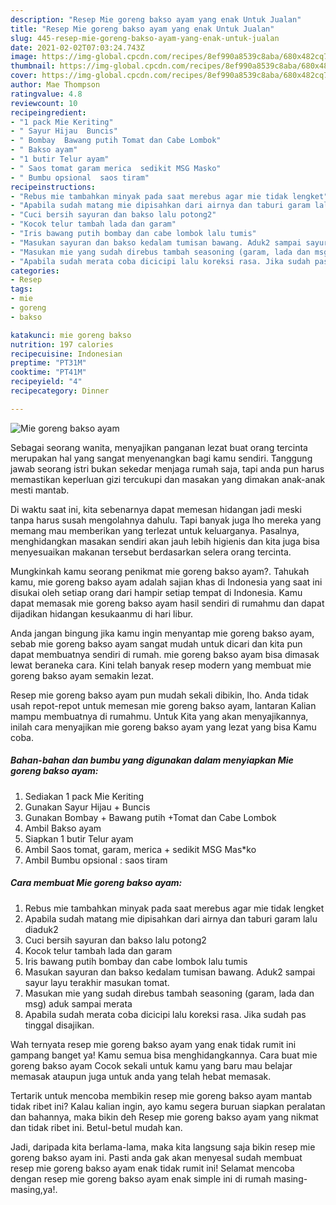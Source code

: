 ```yaml
---
description: "Resep Mie goreng bakso ayam yang enak Untuk Jualan"
title: "Resep Mie goreng bakso ayam yang enak Untuk Jualan"
slug: 445-resep-mie-goreng-bakso-ayam-yang-enak-untuk-jualan
date: 2021-02-02T07:03:24.743Z
image: https://img-global.cpcdn.com/recipes/8ef990a8539c8aba/680x482cq70/mie-goreng-bakso-ayam-foto-resep-utama.jpg
thumbnail: https://img-global.cpcdn.com/recipes/8ef990a8539c8aba/680x482cq70/mie-goreng-bakso-ayam-foto-resep-utama.jpg
cover: https://img-global.cpcdn.com/recipes/8ef990a8539c8aba/680x482cq70/mie-goreng-bakso-ayam-foto-resep-utama.jpg
author: Mae Thompson
ratingvalue: 4.8
reviewcount: 10
recipeingredient:
- "1 pack Mie Keriting"
- " Sayur Hijau  Buncis"
- " Bombay  Bawang putih Tomat dan Cabe Lombok"
- " Bakso ayam"
- "1 butir Telur ayam"
- " Saos tomat garam merica  sedikit MSG Masko"
- " Bumbu opsional  saos tiram"
recipeinstructions:
- "Rebus mie tambahkan minyak pada saat merebus agar mie tidak lengket"
- "Apabila sudah matang mie dipisahkan dari airnya dan taburi garam lalu diaduk2"
- "Cuci bersih sayuran dan bakso lalu potong2"
- "Kocok telur tambah lada dan garam"
- "Iris bawang putih bombay dan cabe lombok lalu tumis"
- "Masukan sayuran dan bakso kedalam tumisan bawang. Aduk2 sampai sayur layu terakhir masukan tomat."
- "Masukan mie yang sudah direbus tambah seasoning (garam, lada dan msg) aduk sampai merata"
- "Apabila sudah merata coba dicicipi lalu koreksi rasa. Jika sudah pas tinggal disajikan."
categories:
- Resep
tags:
- mie
- goreng
- bakso

katakunci: mie goreng bakso 
nutrition: 197 calories
recipecuisine: Indonesian
preptime: "PT31M"
cooktime: "PT41M"
recipeyield: "4"
recipecategory: Dinner

---
```



![Mie goreng bakso ayam](https://img-global.cpcdn.com/recipes/8ef990a8539c8aba/680x482cq70/mie-goreng-bakso-ayam-foto-resep-utama.jpg)

Sebagai seorang wanita, menyajikan panganan lezat buat orang tercinta merupakan hal yang sangat menyenangkan bagi kamu sendiri. Tanggung jawab seorang istri bukan sekedar menjaga rumah saja, tapi anda pun harus memastikan keperluan gizi tercukupi dan masakan yang dimakan anak-anak mesti mantab.

Di waktu  saat ini, kita sebenarnya dapat memesan hidangan jadi meski tanpa harus susah mengolahnya dahulu. Tapi banyak juga lho mereka yang memang mau memberikan yang terlezat untuk keluarganya. Pasalnya, menghidangkan masakan sendiri akan jauh lebih higienis dan kita juga bisa menyesuaikan makanan tersebut berdasarkan selera orang tercinta. 



Mungkinkah kamu seorang penikmat mie goreng bakso ayam?. Tahukah kamu, mie goreng bakso ayam adalah sajian khas di Indonesia yang saat ini disukai oleh setiap orang dari hampir setiap tempat di Indonesia. Kamu dapat memasak mie goreng bakso ayam hasil sendiri di rumahmu dan dapat dijadikan hidangan kesukaanmu di hari libur.

Anda jangan bingung jika kamu ingin menyantap mie goreng bakso ayam, sebab mie goreng bakso ayam sangat mudah untuk dicari dan kita pun dapat membuatnya sendiri di rumah. mie goreng bakso ayam bisa dimasak lewat beraneka cara. Kini telah banyak resep modern yang membuat mie goreng bakso ayam semakin lezat.

Resep mie goreng bakso ayam pun mudah sekali dibikin, lho. Anda tidak usah repot-repot untuk memesan mie goreng bakso ayam, lantaran Kalian mampu membuatnya di rumahmu. Untuk Kita yang akan menyajikannya, inilah cara menyajikan mie goreng bakso ayam yang lezat yang bisa Kamu coba.

<!--inarticleads1-->

##### Bahan-bahan dan bumbu yang digunakan dalam menyiapkan Mie goreng bakso ayam:

1. Sediakan 1 pack Mie Keriting
1. Gunakan  Sayur Hijau + Buncis
1. Gunakan  Bombay + Bawang putih +Tomat dan Cabe Lombok
1. Ambil  Bakso ayam
1. Siapkan 1 butir Telur ayam
1. Ambil  Saos tomat, garam, merica + sedikit MSG Mas*ko
1. Ambil  Bumbu opsional : saos tiram




<!--inarticleads2-->

##### Cara membuat Mie goreng bakso ayam:

1. Rebus mie tambahkan minyak pada saat merebus agar mie tidak lengket
1. Apabila sudah matang mie dipisahkan dari airnya dan taburi garam lalu diaduk2
1. Cuci bersih sayuran dan bakso lalu potong2
1. Kocok telur tambah lada dan garam
1. Iris bawang putih bombay dan cabe lombok lalu tumis
1. Masukan sayuran dan bakso kedalam tumisan bawang. Aduk2 sampai sayur layu terakhir masukan tomat.
1. Masukan mie yang sudah direbus tambah seasoning (garam, lada dan msg) aduk sampai merata
1. Apabila sudah merata coba dicicipi lalu koreksi rasa. Jika sudah pas tinggal disajikan.




Wah ternyata resep mie goreng bakso ayam yang enak tidak rumit ini gampang banget ya! Kamu semua bisa menghidangkannya. Cara buat mie goreng bakso ayam Cocok sekali untuk kamu yang baru mau belajar memasak ataupun juga untuk anda yang telah hebat memasak.

Tertarik untuk mencoba membikin resep mie goreng bakso ayam mantab tidak ribet ini? Kalau kalian ingin, ayo kamu segera buruan siapkan peralatan dan bahannya, maka bikin deh Resep mie goreng bakso ayam yang nikmat dan tidak ribet ini. Betul-betul mudah kan. 

Jadi, daripada kita berlama-lama, maka kita langsung saja bikin resep mie goreng bakso ayam ini. Pasti anda gak akan menyesal sudah membuat resep mie goreng bakso ayam enak tidak rumit ini! Selamat mencoba dengan resep mie goreng bakso ayam enak simple ini di rumah masing-masing,ya!.

